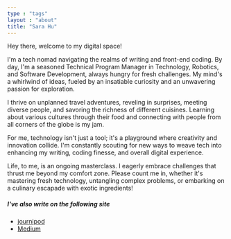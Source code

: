 ```yaml
---
type : "tags"
layout : "about"
title: "Sara Hu"
---
```

<head>
<!-- Google tag (gtag.js) -->
<script async src="https://www.googletagmanager.com/gtag/js?id=G-DRMTXSLF5D"></script>
<script>
  window.dataLayer = window.dataLayer || [];
  function gtag(){dataLayer.push(arguments);}
  gtag('js', new Date());

  gtag('config', 'G-DRMTXSLF5D');
</script>
</head>
Hey there, welcome to my digital space!

I'm a tech nomad navigating the realms of writing and front-end coding. By day, I'm a seasoned Technical Program Manager in Technology, Robotics, and Software Development, always hungry for fresh challenges. My mind's a whirlwind of ideas, fueled by an insatiable curiosity and an unwavering passion for exploration.

I thrive on unplanned travel adventures, reveling in surprises, meeting diverse people, and savoring the richness of different cuisines. Learning about various cultures through their food and connecting with people from all corners of the globe is my jam.

For me, technology isn't just a tool; it's a playground where creativity and innovation collide. I'm constantly scouting for new ways to weave tech into enhancing my writing, coding finesse, and overall digital experience.

Life, to me, is an ongoing masterclass. I eagerly embrace challenges that thrust me beyond my comfort zone. Please count me in, whether it's mastering fresh technology, untangling complex problems, or embarking on a culinary escapade with exotic ingredients!



##### I've also write on the following site
- [journipod](https://www.journipod.com)
- [Medium](https://medium.com/@husara)

 

